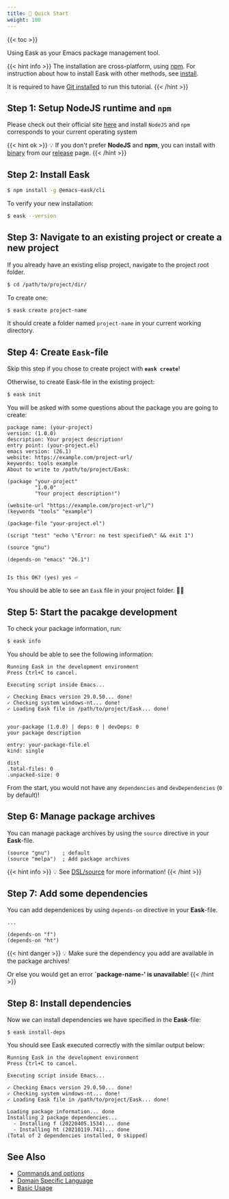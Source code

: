 ```yaml
---
title: 🔰 Quick Start
weight: 100
---
```


{{< toc >}}

Using Eask as your Emacs package management tool.

{{< hint info >}}
The installation are cross-platform, using [npm](https://www.npmjs.com/).
For instruction about how to install Eask with other methods, see [install](https://emacs-eask.github.io/Getting-Started/Install-Eask/).

It is required to have [Git installed](https://git-scm.com/downloads)
to run this tutorial.
{{< /hint >}}

## Step 1: Setup NodeJS runtime and `npm`

Please check out their official site
[here](https://docs.npmjs.com/downloading-and-installing-node-js-and-npm#using-a-node-installer-to-install-nodejs-and-npm)
and install `NodeJS` and `npm` corresponds to your current operating system

{{< hint ok >}}
💡 If you don't prefer **NodeJS** and **npm**, you can install with [binary](https://emacs-eask.github.io/Getting-Started/Install-Eask/#binary-cross-platform)
from our [release](https://github.com/emacs-eask/cli/releases) page.
{{< /hint >}}

## Step 2: Install Eask

```sh
$ npm install -g @emacs-eask/cli
```

To verify your new installation:

```sh
$ eask --version
```

## Step 3: Navigate to an existing project or create a new project

If you already have an existing elisp project, navigate to the project root
folder.

```sh
$ cd /path/to/project/dir/
```

To create one:

```sh
$ eask create project-name
```

It should create a folder named `project-name` in your current working directory.

## Step 4: Create `Eask`-file

Skip this step if you chose to create project with **`eask create`**!

Otherwise, to create Eask-file in the existing project:

```sh
$ eask init
```

You will be asked with some questions about the package you are going to create:

```
package name: (your-project)
version: (1.0.0)
description: Your project description!
entry point: (your-project.el)
emacs version: (26.1)
website: https://example.com/project-url/
keywords: tools example
About to write to /path/to/project/Eask:

(package "your-project"
         "1.0.0"
         "Your project description!")

(website-url "https://example.com/project-url/")
(keywords "tools" "example")

(package-file "your-project.el")

(script "test" "echo \"Error: no test specified\" && exit 1")

(source "gnu")

(depends-on "emacs" "26.1")


Is this OK? (yes) yes ⏎
```

You should be able to see an `Eask` file in your project folder. 🎉🎊

## Step 5: Start the pacakge development

To check your package information, run:

```sh
$ eask info
```

You should be able to see the following information:

```
Running Eask in the development environment
Press Ctrl+C to cancel.

Executing script inside Emacs...

✓ Checking Emacs version 29.0.50... done!
✓ Checking system windows-nt... done!
✓ Loading Eask file in /path/to/project/Eask... done!


your-package (1.0.0) | deps: 0 | devDeps: 0
your package description

entry: your-package-file.el
kind: single

dist
.total-files: 0
.unpacked-size: 0
```

From the start, you would not have any `dependencies` and `devDependencies` (`0` by default)!

## Step 6: Manage package archives

You can manage package archives by using the `source` directive in your **Eask**-file.

```elisp
(source "gnu")    ; default
(source "melpa")  ; Add package archives
```

{{< hint info >}}
💡 See [DSL/source](https://emacs-eask.github.io/DSL/#-source-alias) for more information!
{{< /hint >}}

## Step 7: Add some dependencies

You can add dependenices by using `depends-on` directive in your **Eask**-file.

```elisp
...

(depends-on "f")
(depends-on "ht")
```

{{< hint danger >}}
💡 Make sure the dependency you add are available in the package archives!

Or else you would get an error **`package-name-' is unavailable**!
{{< /hint >}}

## Step 8: Install dependencies

Now we can install dependencies we have specified in the **Eask**-file:

```elisp
$ eask install-deps
```

You should see Eask executed correctly with the similar output below:

```
Running Eask in the development environment
Press Ctrl+C to cancel.

Executing script inside Emacs...

✓ Checking Emacs version 29.0.50... done!
✓ Checking system windows-nt... done!
✓ Loading Eask file in /path/to/project/Eask... done!

Loading package information... done
Installing 2 package dependencies...
  - Installing f (20220405.1534)... done
  - Installing ht (20210119.741)... done
(Total of 2 dependencies installed, 0 skipped)
```

## See Also

* [Commands and options](https://emacs-eask.github.io/Getting-Started/Commands-and-options/)
* [Domain Specific Language](https://emacs-eask.github.io/DSL/)
* [Basic Usage](https://emacs-eask.github.io/Getting-Started/Basic-Usage/)
